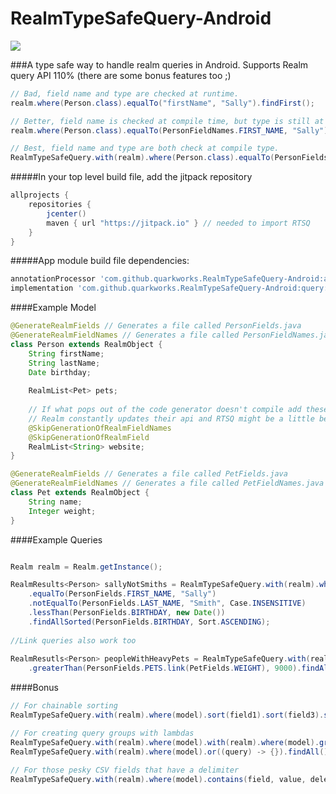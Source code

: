 # RealmTypeSafeQuery-Android
[![](https://jitpack.io/v/QuarkWorks/RealmTypeSafeQuery-Android.svg)](https://jitpack.io/#QuarkWorks/RealmTypeSafeQuery-Android)

###A type safe way to handle realm queries in Android.
Supports Realm query API 110% (there are some bonus features too ;)
```java
// Bad, field name and type are checked at runtime.
realm.where(Person.class).equalTo("firstName", "Sally").findFirst();

// Better, field name is checked at compile time, but type is still at runtime.
realm.where(Person.class).equalTo(PersonFieldNames.FIRST_NAME, "Sally").findFirst();

// Best, field name and type are both check at compile type.
RealmTypeSafeQuery.with(realm).where(Person.class).equalTo(PersonFields.FIRST_NAME, "Sally").findFirst();
```


#####In your top level build file, add the jitpack repository
```groovy
allprojects {
    repositories {
        jcenter()
        maven { url "https://jitpack.io" } // needed to import RTSQ
    }
}
```

#####App module build file dependencies:
```groovy
annotationProcessor 'com.github.quarkworks.RealmTypeSafeQuery-Android:annotationprocessor:{{version_number}}' // annotation processor
implementation 'com.github.quarkworks.RealmTypeSafeQuery-Android:query:{{version_number}}'  // query dsl
```

####Example Model
```java
@GenerateRealmFields // Generates a file called PersonFields.java
@GenerateRealmFieldNames // Generates a file called PersonFieldNames.java
class Person extends RealmObject {
    String firstName;
    String lastName;
    Date birthday;
    
    RealmList<Pet> pets;
    
    // If what pops out of the code generator doesn't compile add these annotations
    // Realm constantly updates their api and RTSQ might be a little behind
    @SkipGenerationOfRealmFieldNames
    @SkipGenerationOfRealmField  
    RealmList<String> website;
}

@GenerateRealmFields // Generates a file called PetFields.java
@GenerateRealmFieldNames // Generates a file called PetFieldNames.java
class Pet extends RealmObject {
    String name;
    Integer weight;
}
```

####Example Queries

```java

Realm realm = Realm.getInstance();

RealmResults<Person> sallyNotSmiths = RealmTypeSafeQuery.with(realm).where(Person.class)
    .equalTo(PersonFields.FIRST_NAME, "Sally")
    .notEqualTo(PersonFields.LAST_NAME, "Smith", Case.INSENSITIVE)
    .lessThan(PersonFields.BIRTHDAY, new Date())
    .findAllSorted(PersonFields.BIRTHDAY, Sort.ASCENDING);
    
//Link queries also work too
 
RealmResutls<Person> peopleWithHeavyPets = RealmTypeSafeQuery.with(realm).where(Person.class)
    .greaterThan(PersonFields.PETS.link(PetFields.WEIGHT), 9000).findAll();
```

####Bonus
 
```java
// For chainable sorting 
RealmTypeSafeQuery.with(realm).where(model).sort(field1).sort(field3).sort(field2).findAll();

// For creating query groups with lambdas
RealmTypeSafeQuery.with(realm).where(model).with(realm).where(model).group((query) -> {}).findAll();
RealmTypeSafeQuery.with(realm).where(model).or((query) -> {}).findAll();
  
// For those pesky CSV fields that have a delimiter
RealmTypeSafeQuery.with(realm).where(model).contains(field, value, delemiter).findAll();  
```